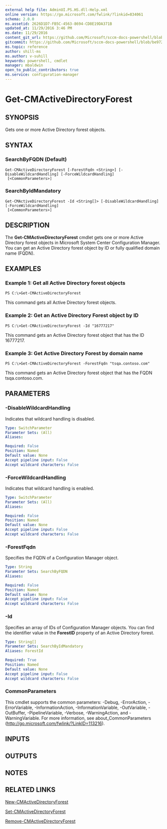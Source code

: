 ```yaml
---
external help file: AdminUI.PS.HS.dll-Help.xml
online version: https://go.microsoft.com/fwlink/?linkid=834061
schema: 2.0.0
ms.assetid: 2626D1D7-FB5C-4563-8694-CD8E19DA371B
updated_at: 11/29/2016 3:46 PM
ms.date: 11/29/2016
content_git_url: https://github.com/Microsoft/sccm-docs-powershell/blob/master/sccm-cmdlets/ConfigurationManager/vlatest/Get-CMActiveDirectoryForest.md
gitcommit: https://github.com/Microsoft/sccm-docs-powershell/blob/be9723fe908914c0e1ed2689b3ffaa3b56f1b53b/sccm-cmdlets/ConfigurationManager/vlatest/Get-CMActiveDirectoryForest.md
ms.topic: reference
author: shill-ms
ms.author: v-suhill
keywords: powershell, cmdlet
manager: mbaldwin
open_to_public_contributors: true
ms.service: configuration-manager
---
```


# Get-CMActiveDirectoryForest

## SYNOPSIS
Gets one or more Active Directory forest objects.

## SYNTAX

### SearchByFQDN (Default)
```
Get-CMActiveDirectoryForest [-ForestFqdn <String>] [-DisableWildcardHandling] [-ForceWildcardHandling]
 [<CommonParameters>]
```

### SearchByIdMandatory
```
Get-CMActiveDirectoryForest -Id <String[]> [-DisableWildcardHandling] [-ForceWildcardHandling]
 [<CommonParameters>]
```

## DESCRIPTION
The **Get-CMActiveDirectoryForest** cmdlet gets one or more Active Directory forest objects in Microsoft System Center Configuration Manager.
You can get an Active Directory forest object by ID or fully qualified domain name (FQDN).

## EXAMPLES

### Example 1: Get all Active Directory forest objects
```
PS C:\>Get-CMActiveDirectoryForest
```

This command gets all Active Directory forest objects.

### Example 2: Get an Active Directory Forest object by ID
```
PS C:\>Get-CMActiveDirectoryForest -Id "16777217"
```

This command gets an Active Directory forest object that has the ID 16777217.

### Example 3: Get Active Directory Forest by domain name
```
PS C:\>Get-CMActiveDirectoryForest -ForestFqdn "tsqa.contoso.com"
```

This command gets an Active Directory forest object that has the FQDN tsqa.contoso.com.

## PARAMETERS

### -DisableWildcardHandling
Indicates that wildcard handling is disabled.

```yaml
Type: SwitchParameter
Parameter Sets: (All)
Aliases: 

Required: False
Position: Named
Default value: None
Accept pipeline input: False
Accept wildcard characters: False
```

### -ForceWildcardHandling
Indicates that wildcard handling is enabled.

```yaml
Type: SwitchParameter
Parameter Sets: (All)
Aliases: 

Required: False
Position: Named
Default value: None
Accept pipeline input: False
Accept wildcard characters: False
```

### -ForestFqdn
Specifies the FQDN of a Configuration Manager object.

```yaml
Type: String
Parameter Sets: SearchByFQDN
Aliases: 

Required: False
Position: Named
Default value: None
Accept pipeline input: False
Accept wildcard characters: False
```

### -Id
Specifies an array of IDs of Configuration Manager objects.
You can find the identifier value in the **ForestID** property of an Active Directory forest.

```yaml
Type: String[]
Parameter Sets: SearchByIdMandatory
Aliases: ForestId

Required: True
Position: Named
Default value: None
Accept pipeline input: False
Accept wildcard characters: False
```

### CommonParameters
This cmdlet supports the common parameters: -Debug, -ErrorAction, -ErrorVariable, -InformationAction, -InformationVariable, -OutVariable, -OutBuffer, -PipelineVariable, -Verbose, -WarningAction, and -WarningVariable. For more information, see about_CommonParameters (http://go.microsoft.com/fwlink/?LinkID=113216).

## INPUTS

## OUTPUTS

## NOTES

## RELATED LINKS

[New-CMActiveDirectoryForest](xref:ConfigurationManager/vlatest/New-CMActiveDirectoryForest.md)

[Set-CMActiveDirectoryForest](xref:ConfigurationManager/vlatest/Set-CMActiveDirectoryForest.md)

[Remove-CMActiveDirectoryForest](xref:ConfigurationManager/vlatest/Remove-CMActiveDirectoryForest.md)


